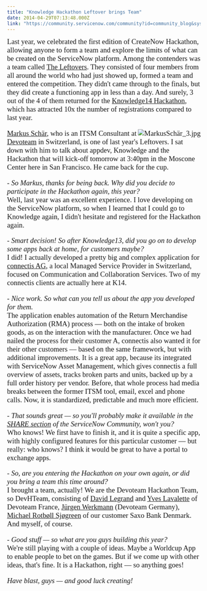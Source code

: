 ```yaml
---
title: "Knowledge Hackathon Leftover brings Team"
date: 2014-04-29T07:13:48.000Z
link: "https://community.servicenow.com/community?id=community_blog&sys_id=740d6aa5dbd0dbc01dcaf3231f96199f"
---
```

<p style="margin-bottom: 14pt;"><span style="font-size: 14.0pt; font-family: Calibri;">Last year, we celebrated the first edition of CreateNow Hackathon, allowing anyone to form a team and explore the limits of what can be created on the ServiceNow platform. Among the contenders was a team called <a title="" _jive_internal="true" href="/community/learn/knowledge-user-conference/blog/2013/05/14/1285">The Leftovers</a>. They consisted of four members from all around the world who had just showed up, formed a team and entered the competition. They didn't came through to the finals, but they did create a functioning app in less than a day. And surely, 3 out of the 4 of them returned for the <a title="owledge.servicenow.com/hackathon.html" href="http://knowledge.servicenow.com/hackathon.html">Knowledge14 Hackathon</a>, which has attracted 10x the number of registrations compared to last year. </span></p><p style="margin-bottom: 14pt;"><span style="font-size: 14.0pt; font-family: Calibri;"><img  alt="MarkusSchär_3.jpg" class="image-1 jive-image" src="8b728086db1c5704ed6af3231f9619cb.iix" style="height: auto; float: right;"/><a title="" _jive_internal="true" href="/community?id=community_user_profile&user=9a9f862ddb181fc09c9ffb651f9619bc">Markus Schär</a>, who is an ITSM Consultant at <a title="w.devoteam.ch/de/start.aspx" href="http://www.devoteam.ch/de/start.aspx">Devoteam</a> in Switzerland, is one of last year's Leftovers. I sat down with him to talk about appdev, Knowledge and the Hackathon that will kick-off tomorrow at 3:40pm in the Moscone Center here in San Francisco. He came back for the cup.</span></p><p style="margin-bottom: 14pt;"><span style="font-size: 14.0pt; font-family: Calibri;"><em style="font-size: 14pt; font-family: Calibri;">- So Markus, thanks for being back. Why did you decide to participate in the Hackathon again, this year?</em><span style="font-size: 14pt; font-family: Calibri;"> <br/></span><span style="font-family: Calibri; font-size: 14pt;">Well, last year was an excellent experience. I love developing on the ServiceNow platform, so when I learned that I could go to Knowledge again, I didn't hesitate and registered for the Hackathon again. </span></span></p><p style="margin-bottom: 14pt;"><em style="font-size: 14.0pt; font-family: Calibri;">- Smart decision! So after Knowledge13, did you go on to develop some apps back at home, for customers maybe?</em><span style="font-size: 14.0pt; font-family: Calibri;"> <br/>I did! I actually developed a pretty big and complex application for <a title="w.connectis.ch/en.html" href="http://www.connectis.ch/en.html">connectis AG</a>, a local Managed Service Provider in Switzerland, focused on Communication and Collaboration Services. Two of my connectis clients are actually here at K14. </span></p><p style="margin-bottom: 14pt;"><em style="font-size: 14.0pt; font-family: Calibri;">- Nice work. So what can you tell us about the app you developed for them.</em><span style="font-size: 14.0pt; font-family: Calibri;"> <br/>The application enables automation of the Return Merchandise Authorization (RMA) process — both on the intake of broken goods, as on the interaction with the manufacturer. Once we had nailed the process for their customer A, connectis also wanted it for their other customers — based on the same framework, but with additional improvements. It is a great app, because its integrated with ServiceNow Asset Management, which gives connectis a full overview of assets, tracks broken parts and units, backed up by a full order history per vendor. Before, that whole process had media breaks between the former ITSM tool, email, excel and phone calls. Now, it is standardized, predictable and much more efficient. </span></p><p style="margin-bottom: 14pt;"><em style="font-size: 14.0pt; font-family: Calibri;">- That sounds great — so you'll probably make it available in the <a title="" _jive_internal="true" href="/community/share">SHARE section</a> of the ServiceNow Community, won't you? <br/></em><span style="font-size: 14.0pt; font-family: Calibri;">Who knows! We first have to finish it, and it is quite a specific app, with highly configured features for this particular customer — but really: who knows? I think it would be great to have a portal to exchange apps.</span></p><p style="margin-bottom: 14pt;"><em style="font-size: 14.0pt; font-family: Calibri;">- So, are you entering the Hackathon on your own again, or did you bring a team this time around?</em><span style="font-size: 14.0pt; font-family: Calibri;"> <br/>I brought a team, actually! We are the Devoteam Hackathon Team, so DevHTeam, consisting of <a title="" _jive_internal="true" href="/community?id=community_user_profile&user=60531269db1c1fc09c9ffb651f9619ca">David Legrand</a> and <a title="ww.linkedin.com/pub/yves-lavalette/16/81a/a43" href="https://www.linkedin.com/pub/yves-lavalette/16/81a/a43">Yves Lavalette</a> of Devoteam France, <a title="" _jive_internal="true" href="/community?id=community_user_profile&user=97119a25db981fc09c9ffb651f9619f7">Jürgen Werkmann</a> (Devoteam Germany), <a title=".linkedin.com/pub/michael-rotbøll-sjøgreen/0/775/225" href="http://dk.linkedin.com/pub/michael-rotbøll-sjøgreen/0/775/225">Michael Rotbøll Sjøgreen</a> of our customer Saxo Bank Denmark. And myself, of course.</span></p><p style="margin-bottom: 14pt;"><em style="font-size: 14.0pt; font-family: Calibri;">- Good stuff — so what are you guys building this year?</em><span style="font-size: 14.0pt; font-family: Calibri;"> <br/>We're still playing with a couple of ideas. Maybe a Worldcup App to enable people to bet on the games. But if we come up with other ideas, that's fine. It is a Hackathon, right — so anything goes!</span></p><p><em style="font-size: 14.0pt; font-family: Calibri;">Have blast, guys — and good luck creating!</em></p>